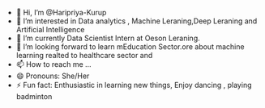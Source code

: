 - 👋 Hi, I’m @Haripriya-Kurup
- 👀 I’m interested in Data analytics , Machine Leraning,Deep Leraning and Artificial Intelligence 
- 🌱 I’m currently Data Scientist Intern at Oeson Leraning.
- 💞️ I’m looking forward to learn mEducation Sector.ore about machine learning realted to healthcare sector and 
- 📫 How to reach me ...
- 😄 Pronouns: She/Her
- ⚡ Fun fact: Enthusiastic in learning new things, Enjoy dancing , playing badminton

<!---
Haripriya-Kurup/Haripriya-Kurup is a ✨ special ✨ repository because its `README.md` (this file) appears on your GitHub profile.
You can click the Preview link to take a look at your changes.
--->
